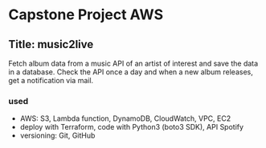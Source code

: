 # Capstone Project AWS
## Title: music2live
Fetch album data from a music API of an artist of interest and save the data in a database.
Check the API once a day and when a new album releases, get a notification via mail.

### used
- AWS: S3, Lambda function, DynamoDB, CloudWatch, VPC, EC2
- deploy with Terraform, code with Python3 (boto3 SDK), API Spotify
- versioning: Git, GitHub